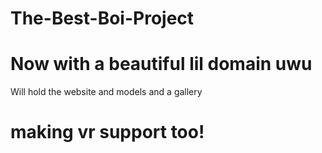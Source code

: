 # The-Best-Boi-Project

# Now with a beautiful lil domain uwu

Will hold the website and models and a gallery

# making vr support too!
